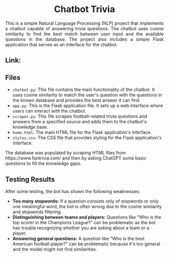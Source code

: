 <h1 align="center">Chatbot Trivia</h1>

<p align="justify">
This is a simple Natural Language Processing (NLP) project that implements a chatbot capable of answering trivia questions. The chatbot uses cosine similarity to find the best match between user input and the available questions in the database. The project also includes a simple Flask application that serves as an interface for the chatbot.
</p>
<h2>Link: </h2>

<h2>Files</h2>

<ul>
<li><code>chatbot.py</code>: This file contains the main functionality of the chatbot. It uses cosine similarity to match the user's question with the questions in the known database and provides the best answer it can find.</li>
<li><code>app.py</code>: This is the Flask application file. It sets up a web interface where users can interact with the chatbot.</li>
<li><code>scraper.py</code>: This file scrapes football-related trivia questions and answers from a specified source and adds them to the chatbot's knowledge base.</li>
<li><code>home.html</code>: The main HTML file for the Flask application's interface.</li>
<li><code>styles.css</code>: The CSS file that provides styling for the Flask application's interface.</li>
</ul>
<p>The database was populated by scraping HTML files from https://www.funtrivia.com/ and then by asking ChatGPT some basic questions to fill the knowledge gaps.</p>

<h2>Testing Results</h2>

<p>After some testing, the bot has shown the following weaknesses:</p>

<ul>
<li><b>Too many stopwords:</b> If a question consists only of stopwords or only one meaningful word, the bot is often wrong due to the cosine similarity and stopwords filtering.</li>
<li><b>Distinguishing between teams and players:</b> Questions like "Who is the top scorer in the Champions League?" can be problematic as the bot has trouble recognizing whether you are asking about a team or a player.</li>
<li><b>Answering general questions:</b> A question like "Who is the best American football player?" can be problematic because it's too general and the model might not find similarities.</li>
</ul>
